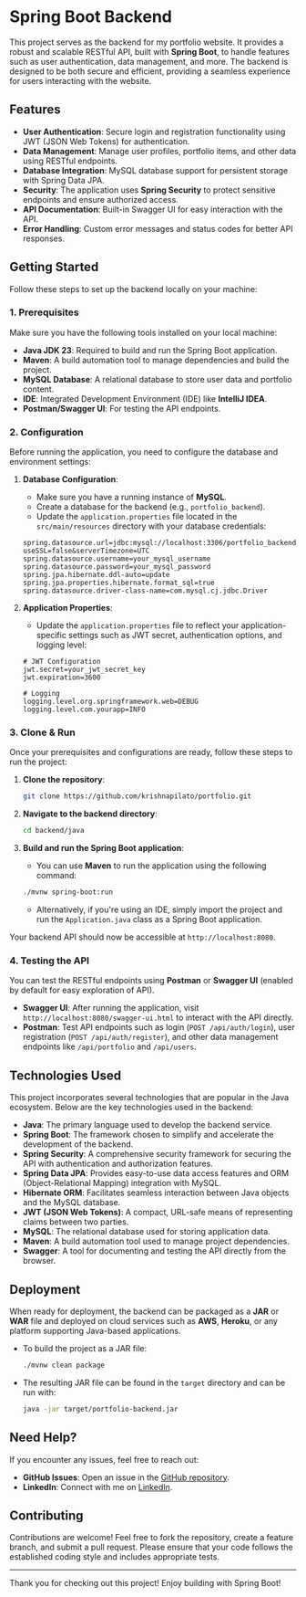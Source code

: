 # Spring Boot Backend

This project serves as the backend for my portfolio website. It provides a robust and scalable RESTful API, built with **Spring Boot**, to handle features such as user authentication, data management, and more. The backend is designed to be both secure and efficient, providing a seamless experience for users interacting with the website.

## Features

- **User Authentication**: Secure login and registration functionality using JWT (JSON Web Tokens) for authentication.
- **Data Management**: Manage user profiles, portfolio items, and other data using RESTful endpoints.
- **Database Integration**: MySQL database support for persistent storage with Spring Data JPA.
- **Security**: The application uses **Spring Security** to protect sensitive endpoints and ensure authorized access.
- **API Documentation**: Built-in Swagger UI for easy interaction with the API.
- **Error Handling**: Custom error messages and status codes for better API responses.

## Getting Started

Follow these steps to set up the backend locally on your machine:

### 1. Prerequisites

Make sure you have the following tools installed on your local machine:

- **Java JDK 23**: Required to build and run the Spring Boot application.
- **Maven**: A build automation tool to manage dependencies and build the project.
- **MySQL Database**: A relational database to store user data and portfolio content.
- **IDE**: Integrated Development Environment (IDE) like **IntelliJ IDEA**.
- **Postman/Swagger UI**: For testing the API endpoints.

### 2. Configuration

Before running the application, you need to configure the database and environment settings:

1. **Database Configuration**:
    - Make sure you have a running instance of **MySQL**.
    - Create a database for the backend (e.g., `portfolio_backend`).
    - Update the `application.properties` file located in the `src/main/resources` directory with your database credentials:

    ```properties
    spring.datasource.url=jdbc:mysql://localhost:3306/portfolio_backend?useSSL=false&serverTimezone=UTC
    spring.datasource.username=your_mysql_username
    spring.datasource.password=your_mysql_password
    spring.jpa.hibernate.ddl-auto=update
    spring.jpa.properties.hibernate.format_sql=true
    spring.datasource.driver-class-name=com.mysql.cj.jdbc.Driver
    ```

2. **Application Properties**:
    - Update the `application.properties` file to reflect your application-specific settings such as JWT secret, authentication options, and logging level:

    ```properties
    # JWT Configuration
    jwt.secret=your_jwt_secret_key
    jwt.expiration=3600
    
    # Logging
    logging.level.org.springframework.web=DEBUG
    logging.level.com.yourapp=INFO
    ```

### 3. Clone & Run

Once your prerequisites and configurations are ready, follow these steps to run the project:

1. **Clone the repository**:
    ```bash
    git clone https://github.com/krishnapilato/portfolio.git
    ```

2. **Navigate to the backend directory**:
    ```bash
    cd backend/java
    ```

3. **Build and run the Spring Boot application**:
    - You can use **Maven** to run the application using the following command:

    ```bash
    ./mvnw spring-boot:run
    ```

    - Alternatively, if you're using an IDE, simply import the project and run the `Application.java` class as a Spring Boot application.

Your backend API should now be accessible at `http://localhost:8080`.

### 4. Testing the API

You can test the RESTful endpoints using **Postman** or **Swagger UI** (enabled by default for easy exploration of API).

- **Swagger UI**: After running the application, visit `http://localhost:8080/swagger-ui.html` to interact with the API directly.
- **Postman**: Test API endpoints such as login (`POST /api/auth/login`), user registration (`POST /api/auth/register`), and other data management endpoints like `/api/portfolio` and `/api/users`.

## Technologies Used

This project incorporates several technologies that are popular in the Java ecosystem. Below are the key technologies used in the backend:

- **Java**: The primary language used to develop the backend service.
- **Spring Boot**: The framework chosen to simplify and accelerate the development of the backend.
- **Spring Security**: A comprehensive security framework for securing the API with authentication and authorization features.
- **Spring Data JPA**: Provides easy-to-use data access features and ORM (Object-Relational Mapping) integration with MySQL.
- **Hibernate ORM**: Facilitates seamless interaction between Java objects and the MySQL database.
- **JWT (JSON Web Tokens)**: A compact, URL-safe means of representing claims between two parties.
- **MySQL**: The relational database used for storing application data.
- **Maven**: A build automation tool used to manage project dependencies.
- **Swagger**: A tool for documenting and testing the API directly from the browser.

## Deployment

When ready for deployment, the backend can be packaged as a **JAR** or **WAR** file and deployed on cloud services such as **AWS**, **Heroku**, or any platform supporting Java-based applications.

- To build the project as a JAR file:
    ```bash
    ./mvnw clean package
    ```

- The resulting JAR file can be found in the `target` directory and can be run with:
    ```bash
    java -jar target/portfolio-backend.jar
    ```

## Need Help?

If you encounter any issues, feel free to reach out:

- **GitHub Issues**: Open an issue in the [GitHub repository](https://github.com/krishnapilato/kodek/issues).
- **LinkedIn**: Connect with me on [LinkedIn](https://www.linkedin.com/in/khovakrishnapilato).

## Contributing

Contributions are welcome! Feel free to fork the repository, create a feature branch, and submit a pull request. Please ensure that your code follows the established coding style and includes appropriate tests.

---

Thank you for checking out this project! Enjoy building with Spring Boot!